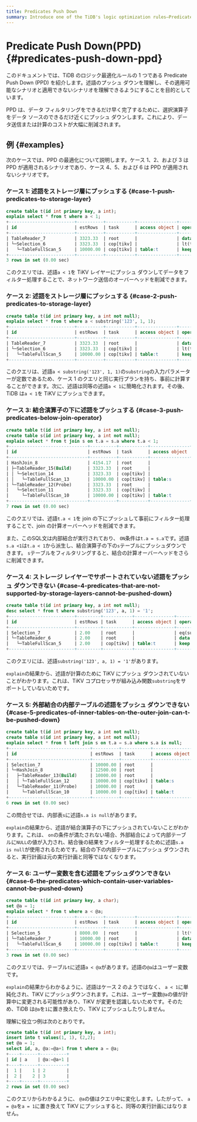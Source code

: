 ```yaml
---
title: Predicates Push Down
summary: Introduce one of the TiDB's logic optimization rules—Predicate Push Down (PPD).
---
```


# Predicate Push Down(PPD) {#predicates-push-down-ppd}

このドキュメントでは、TiDB のロジック最適化ルールの 1 つである Predicate Push Down (PPD) を紹介します。述語のプッシュ ダウンを理解し、その適用可能なシナリオと適用できないシナリオを理解できるようにすることを目的としています。

PPD は、データ フィルタリングをできるだけ早く完了するために、選択演算子をデータ ソースのできるだけ近くにプッシュ ダウンします。これにより、データ送信または計算のコストが大幅に削減されます。

## 例 {#examples}

次のケースでは、PPD の最適化について説明します。ケース 1、2、および 3 は PPD が適用されるシナリオであり、ケース 4、5、および 6 は PPD が適用されないシナリオです。

### ケース 1: 述語をストレージ層にプッシュする {#case-1-push-predicates-to-storage-layer}

```sql
create table t(id int primary key, a int);
explain select * from t where a < 1;
+-------------------------+----------+-----------+---------------+--------------------------------+
| id                      | estRows  | task      | access object | operator info                  |
+-------------------------+----------+-----------+---------------+--------------------------------+
| TableReader_7           | 3323.33  | root      |               | data:Selection_6               |
| └─Selection_6           | 3323.33  | cop[tikv] |               | lt(test.t.a, 1)                |
|   └─TableFullScan_5     | 10000.00 | cop[tikv] | table:t       | keep order:false, stats:pseudo |
+-------------------------+----------+-----------+---------------+--------------------------------+
3 rows in set (0.00 sec)
```

このクエリでは、述語`a < 1`を TiKV レイヤーにプッシュ ダウンしてデータをフィルター処理することで、ネットワーク送信のオーバーヘッドを削減できます。

### ケース 2: 述語をストレージ層にプッシュする {#case-2-push-predicates-to-storage-layer}

```sql
create table t(id int primary key, a int not null);
explain select * from t where a < substring('123', 1, 1);
+-------------------------+----------+-----------+---------------+--------------------------------+
| id                      | estRows  | task      | access object | operator info                  |
+-------------------------+----------+-----------+---------------+--------------------------------+
| TableReader_7           | 3323.33  | root      |               | data:Selection_6               |
| └─Selection_6           | 3323.33  | cop[tikv] |               | lt(test.t.a, 1)                |
|   └─TableFullScan_5     | 10000.00 | cop[tikv] | table:t       | keep order:false, stats:pseudo |
+-------------------------+----------+-----------+---------------+--------------------------------+
```

このクエリは、述語`a < substring('123', 1, 1)`の`substring`の入力パラメーターが定数であるため、ケース 1 のクエリと同じ実行プランを持ち、事前に計算することができます。次に、述語は同等の述語`a < 1`に簡略化されます。その後、TiDB は`a < 1`を TiKV にプッシュできます。

### ケース 3: 結合演算子の下に述語をプッシュする {#case-3-push-predicates-below-join-operator}

```sql
create table t(id int primary key, a int not null);
create table s(id int primary key, a int not null);
explain select * from t join s on t.a = s.a where t.a < 1;
+------------------------------+----------+-----------+---------------+--------------------------------------------+
| id                           | estRows  | task      | access object | operator info                              |
+------------------------------+----------+-----------+---------------+--------------------------------------------+
| HashJoin_8                   | 4154.17  | root      |               | inner join, equal:[eq(test.t.a, test.s.a)] |
| ├─TableReader_15(Build)      | 3323.33  | root      |               | data:Selection_14                          |
| │ └─Selection_14             | 3323.33  | cop[tikv] |               | lt(test.s.a, 1)                            |
| │   └─TableFullScan_13       | 10000.00 | cop[tikv] | table:s       | keep order:false, stats:pseudo             |
| └─TableReader_12(Probe)      | 3323.33  | root      |               | data:Selection_11                          |
|   └─Selection_11             | 3323.33  | cop[tikv] |               | lt(test.t.a, 1)                            |
|     └─TableFullScan_10       | 10000.00 | cop[tikv] | table:t       | keep order:false, stats:pseudo             |
+------------------------------+----------+-----------+---------------+--------------------------------------------+
7 rows in set (0.00 sec)
```

このクエリでは、述語`t.a < 1`を join の下にプッシュして事前にフィルター処理することで、join の計算オーバーヘッドを削減できます。

また、このSQL文は内部結合が実行されており、 `ON`条件は`t.a = s.a`です。述語`s.a <1`は`t.a < 1`から派生し、結合演算子の下の`s`テーブルにプッシュダウンできます。 `s`テーブルをフィルタリングすると、結合の計算オーバーヘッドをさらに削減できます。

### ケース 4: ストレージ レイヤーでサポートされていない述語をプッシュ ダウンできない {#case-4-predicates-that-are-not-supported-by-storage-layers-cannot-be-pushed-down}

```sql
create table t(id int primary key, a int not null);
desc select * from t where substring('123', a, 1) = '1';
+-------------------------+---------+-----------+---------------+----------------------------------------+
| id                      | estRows | task      | access object | operator info                          |
+-------------------------+---------+-----------+---------------+----------------------------------------+
| Selection_7             | 2.00    | root      |               | eq(substring("123", test.t.a, 1), "1") |
| └─TableReader_6         | 2.00    | root      |               | data:TableFullScan_5                   |
|   └─TableFullScan_5     | 2.00    | cop[tikv] | table:t       | keep order:false, stats:pseudo         |
+-------------------------+---------+-----------+---------------+----------------------------------------+
```

このクエリには、述語`substring('123', a, 1) = '1'`があります。

`explain`の結果から、述語が計算のために TiKV にプッシュ ダウンされていないことがわかります。これは、TiKV コプロセッサが組み込み関数`substring`をサポートしていないためです。

### ケース 5: 外部結合の内部テーブルの述語をプッシュ ダウンできない {#case-5-predicates-of-inner-tables-on-the-outer-join-can-t-be-pushed-down}

```sql
create table t(id int primary key, a int not null);
create table s(id int primary key, a int not null);
explain select * from t left join s on t.a = s.a where s.a is null;
+-------------------------------+----------+-----------+---------------+-------------------------------------------------+
| id                            | estRows  | task      | access object | operator info                                   |
+-------------------------------+----------+-----------+---------------+-------------------------------------------------+
| Selection_7                   | 10000.00 | root      |               | isnull(test.s.a)                                |
| └─HashJoin_8                  | 12500.00 | root      |               | left outer join, equal:[eq(test.t.a, test.s.a)] |
|   ├─TableReader_13(Build)     | 10000.00 | root      |               | data:TableFullScan_12                           |
|   │ └─TableFullScan_12        | 10000.00 | cop[tikv] | table:s       | keep order:false, stats:pseudo                  |
|   └─TableReader_11(Probe)     | 10000.00 | root      |               | data:TableFullScan_10                           |
|     └─TableFullScan_10        | 10000.00 | cop[tikv] | table:t       | keep order:false, stats:pseudo                  |
+-------------------------------+----------+-----------+---------------+-------------------------------------------------+
6 rows in set (0.00 sec)
```

この問合せでは、内部表`s`に述語`s.a is null`があります。

`explain`の結果から、述語が結合演算子の下にプッシュされていないことがわかります。これは、 `on`の条件が満たされない場合、外部結合によって内部テーブルに`NULL`の値が入力され、結合後の結果をフィルター処理するために述語`s.a is null`が使用されるためです。結合の下の内部テーブルにプッシュ ダウンされると、実行計画は元の実行計画と同等ではなくなります。

### ケース 6: ユーザー変数を含む述語をプッシュダウンできない {#case-6-the-predicates-which-contain-user-variables-cannot-be-pushed-down}

```sql
create table t(id int primary key, a char);
set @a = 1;
explain select * from t where a < @a;
+-------------------------+----------+-----------+---------------+--------------------------------+
| id                      | estRows  | task      | access object | operator info                  |
+-------------------------+----------+-----------+---------------+--------------------------------+
| Selection_5             | 8000.00  | root      |               | lt(test.t.a, getvar("a"))      |
| └─TableReader_7         | 10000.00 | root      |               | data:TableFullScan_6           |
|   └─TableFullScan_6     | 10000.00 | cop[tikv] | table:t       | keep order:false, stats:pseudo |
+-------------------------+----------+-----------+---------------+--------------------------------+
3 rows in set (0.00 sec)
```

このクエリでは、テーブル`t`に述語`a < @a`があります。述語の`@a`はユーザー変数です。

`explain`の結果からわかるように、述語はケース 2 のようではなく、 `a < 1`に単純化され、TiKV にプッシュダウンされます。これは、ユーザー変数`@a`の値が計算中に変更される可能性があり、TiKV が変更を認識しないためです。そのため、TiDB は`@a`を`1`に置き換えたり、TiKV にプッシュしたりしません。

理解に役立つ例は次のとおりです。

```sql
create table t(id int primary key, a int);
insert into t values(1, 1), (2,2);
set @a = 1;
select id, a, @a:=@a+1 from t where a = @a;
+----+------+----------+
| id | a    | @a:=@a+1 |
+----+------+----------+
|  1 |    1 | 2        |
|  2 |    2 | 3        |
+----+------+----------+
2 rows in set (0.00 sec)
```

このクエリからわかるように、 `@a`の値はクエリ中に変化します。したがって、 `a = @a`を`a = 1`に置き換えて TiKV にプッシュすると、同等の実行計画にはなりません。
